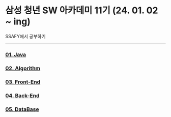 # 삼성 청년 SW 아카데미 11기 (24. 01. 02 ~ ing)

SSAFY에서 공부하기

---
### [01. Java](https://github.com/unggu0704/saffy/tree/main/01.%20Java)
### [02. Algorithm](https://github.com/unggu0704/saffy/tree/main/02.%20Algorithm)
### [03. Front-End](https://github.com/unggu0704/saffy/tree/main/03.%20FrontEnd)
### [04. Back-End](https://github.com/unggu0704/saffy/tree/main/04.%20BackEnd)
### [05. DataBase](https://github.com/unggu0704/saffy/tree/main/05.%20DataBase)
